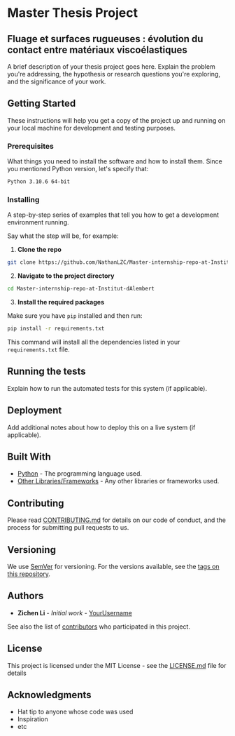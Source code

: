 # Master Thesis Project

## Fluage et surfaces rugueuses : évolution du contact entre matériaux viscoélastiques

A brief description of your thesis project goes here. Explain the problem you're addressing, the hypothesis or research questions you're exploring, and the significance of your work.

## Getting Started

These instructions will help you get a copy of the project up and running on your local machine for development and testing purposes.

### Prerequisites

What things you need to install the software and how to install them. Since you mentioned Python version, let's specify that:

```bash
Python 3.10.6 64-bit
```

### Installing

A step-by-step series of examples that tell you how to get a development environment running.

Say what the step will be, for example:

1. **Clone the repo**

```bash
git clone https://github.com/NathanLZC/Master-internship-repo-at-Institut-dAlembert
```

2. **Navigate to the project directory**

```bash
cd Master-internship-repo-at-Institut-dAlembert
```

3. **Install the required packages**

Make sure you have `pip` installed and then run:

```bash
pip install -r requirements.txt
```

This command will install all the dependencies listed in your `requirements.txt` file.

## Running the tests

Explain how to run the automated tests for this system (if applicable).

## Deployment

Add additional notes about how to deploy this on a live system (if applicable).

## Built With

* [Python](https://www.python.org/downloads/release/python-3106/) - The programming language used.
* [Other Libraries/Frameworks](#) - Any other libraries or frameworks used.

## Contributing

Please read [CONTRIBUTING.md](#) for details on our code of conduct, and the process for submitting pull requests to us.

## Versioning

We use [SemVer](http://semver.org/) for versioning. For the versions available, see the [tags on this repository](https://github.com/yourusername/your-repository-name/tags).

## Authors

* **Zichen Li** - *Initial work* - [YourUsername](https://github.com/YourUsername)

See also the list of [contributors](https://github.com/yourusername/your-repository-name/contributors) who participated in this project.

## License

This project is licensed under the MIT License - see the [LICENSE.md](LICENSE.md) file for details

## Acknowledgments

* Hat tip to anyone whose code was used
* Inspiration
* etc
